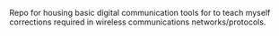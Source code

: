 Repo for housing basic digital communication tools for to teach myself corrections required in wireless communications networks/protocols.
